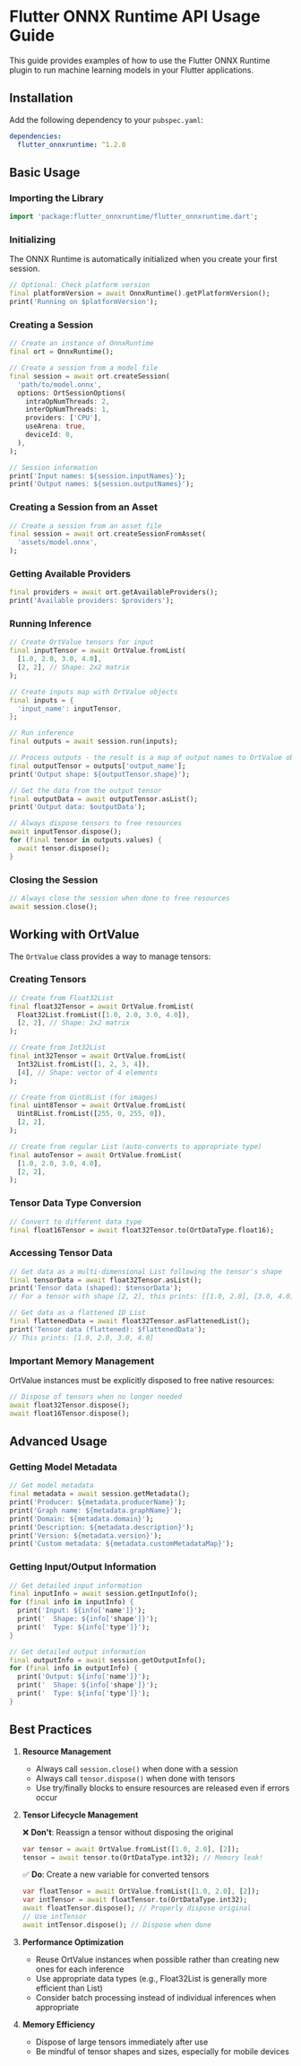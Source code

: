 # Flutter ONNX Runtime API Usage Guide

This guide provides examples of how to use the Flutter ONNX Runtime plugin to run machine learning models in your Flutter applications.

## Installation

Add the following dependency to your `pubspec.yaml`:

```yaml
dependencies:
  flutter_onnxruntime: ^1.2.0
```

## Basic Usage

### Importing the Library

```dart
import 'package:flutter_onnxruntime/flutter_onnxruntime.dart';
```

### Initializing

The ONNX Runtime is automatically initialized when you create your first session.

```dart
// Optional: Check platform version
final platformVersion = await OnnxRuntime().getPlatformVersion();
print('Running on $platformVersion');
```

### Creating a Session

```dart
// Create an instance of OnnxRuntime
final ort = OnnxRuntime();

// Create a session from a model file
final session = await ort.createSession(
  'path/to/model.onnx',
  options: OrtSessionOptions(
    intraOpNumThreads: 2,
    interOpNumThreads: 1,
    providers: ['CPU'],
    useArena: true,
    deviceId: 0,
  ),
);

// Session information
print('Input names: ${session.inputNames}');
print('Output names: ${session.outputNames}');
```

### Creating a Session from an Asset

```dart
// Create a session from an asset file
final session = await ort.createSessionFromAsset(
  'assets/model.onnx',
);
```

### Getting Available Providers

```dart
final providers = await ort.getAvailableProviders();
print('Available providers: $providers');
```

### Running Inference

```dart
// Create OrtValue tensors for input
final inputTensor = await OrtValue.fromList(
  [1.0, 2.0, 3.0, 4.0],
  [2, 2], // Shape: 2x2 matrix
);

// Create inputs map with OrtValue objects
final inputs = {
  'input_name': inputTensor,
};

// Run inference
final outputs = await session.run(inputs);

// Process outputs - the result is a map of output names to OrtValue objects
final outputTensor = outputs['output_name'];
print('Output shape: ${outputTensor.shape}');

// Get the data from the output tensor
final outputData = await outputTensor.asList();
print('Output data: $outputData');

// Always dispose tensors to free resources
await inputTensor.dispose();
for (final tensor in outputs.values) {
  await tensor.dispose();
}
```

### Closing the Session

```dart
// Always close the session when done to free resources
await session.close();
```

## Working with OrtValue

The `OrtValue` class provides a way to manage tensors:

### Creating Tensors

```dart
// Create from Float32List
final float32Tensor = await OrtValue.fromList(
  Float32List.fromList([1.0, 2.0, 3.0, 4.0]),
  [2, 2], // Shape: 2x2 matrix
);

// Create from Int32List
final int32Tensor = await OrtValue.fromList(
  Int32List.fromList([1, 2, 3, 4]),
  [4], // Shape: vector of 4 elements
);

// Create from Uint8List (for images)
final uint8Tensor = await OrtValue.fromList(
  Uint8List.fromList([255, 0, 255, 0]),
  [2, 2],
);

// Create from regular List (auto-converts to appropriate type)
final autoTensor = await OrtValue.fromList(
  [1.0, 2.0, 3.0, 4.0],
  [2, 2],
);
```

### Tensor Data Type Conversion

```dart
// Convert to different data type
final float16Tensor = await float32Tensor.to(OrtDataType.float16);
```

### Accessing Tensor Data

```dart
// Get data as a multi-dimensional List following the tensor's shape
final tensorData = await float32Tensor.asList();
print('Tensor data (shaped): $tensorData');
// For a tensor with shape [2, 2], this prints: [[1.0, 2.0], [3.0, 4.0]]

// Get data as a flattened 1D List
final flattenedData = await float32Tensor.asFlattenedList();
print('Tensor data (flattened): $flattenedData');
// This prints: [1.0, 2.0, 3.0, 4.0]
```

### Important Memory Management

OrtValue instances must be explicitly disposed to free native resources:

```dart
// Dispose of tensors when no longer needed
await float32Tensor.dispose();
await float16Tensor.dispose();
```

## Advanced Usage

### Getting Model Metadata

```dart
// Get model metadata
final metadata = await session.getMetadata();
print('Producer: ${metadata.producerName}');
print('Graph name: ${metadata.graphName}');
print('Domain: ${metadata.domain}');
print('Description: ${metadata.description}');
print('Version: ${metadata.version}');
print('Custom metadata: ${metadata.customMetadataMap}');
```

### Getting Input/Output Information

```dart
// Get detailed input information
final inputInfo = await session.getInputInfo();
for (final info in inputInfo) {
  print('Input: ${info['name']}');
  print('  Shape: ${info['shape']}');
  print('  Type: ${info['type']}');
}

// Get detailed output information
final outputInfo = await session.getOutputInfo();
for (final info in outputInfo) {
  print('Output: ${info['name']}');
  print('  Shape: ${info['shape']}');
  print('  Type: ${info['type']}');
}
```

## Best Practices

1. **Resource Management**
   - Always call `session.close()` when done with a session
   - Always call `tensor.dispose()` when done with tensors
   - Use try/finally blocks to ensure resources are released even if errors occur

2. **Tensor Lifecycle Management**
   
   ❌ **Don't**: Reassign a tensor without disposing the original
   ```dart
   var tensor = await OrtValue.fromList([1.0, 2.0], [2]);
   tensor = await tensor.to(OrtDataType.int32); // Memory leak!
   ```
   
   ✅ **Do**: Create a new variable for converted tensors
   ```dart
   var floatTensor = await OrtValue.fromList([1.0, 2.0], [2]);
   var intTensor = await floatTensor.to(OrtDataType.int32);
   await floatTensor.dispose(); // Properly dispose original
   // Use intTensor
   await intTensor.dispose(); // Dispose when done
   ```

3. **Performance Optimization**
   - Reuse OrtValue instances when possible rather than creating new ones for each inference
   - Use appropriate data types (e.g., Float32List is generally more efficient than List<double>)
   - Consider batch processing instead of individual inferences when appropriate

4. **Memory Efficiency**
   - Dispose of large tensors immediately after use
   - Be mindful of tensor shapes and sizes, especially for mobile devices 